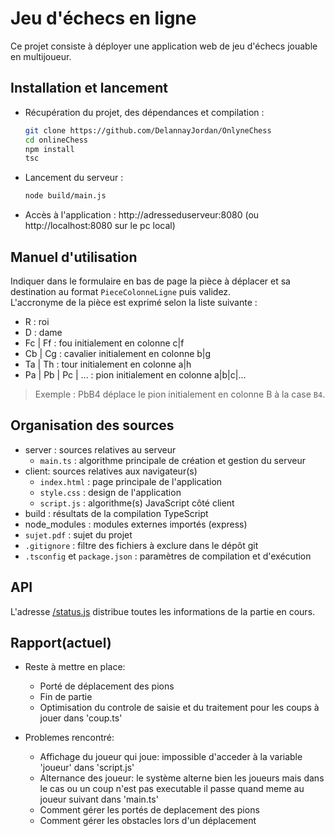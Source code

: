 # Jeu d'échecs en ligne

Ce projet consiste à déployer une application web de jeu d'échecs jouable en multijoueur.

## Installation et lancement

* Récupération du projet, des dépendances et compilation :

    ```bash
    git clone https://github.com/DelannayJordan/OnlyneChess
    cd onlineChess
    npm install
    tsc
    ```
* Lancement du serveur : 
   ```bash
   node build/main.js
   ```

* Accès à l'application : http://adresseduserveur:8080 (ou http://localhost:8080 sur le pc local)

## Manuel d'utilisation

Indiquer dans le formulaire en bas de page la pièce à déplacer et sa destination au format `PieceColonneLigne` puis validez.  
L'accronyme de la pièce est exprimé selon la liste suivante :
  * R : roi
  * D : dame
  * Fc | Ff : fou initialement en colonne c|f
  * Cb | Cg : cavalier initialement en colonne b|g
  * Ta | Th : tour initialement en colonne a|h
  * Pa | Pb | Pc | ... : pion initialement en colonne a|b|c|...

>Exemple : PbB4 déplace le pion initialement en colonne B à la case `B4`.

## Organisation des sources

* server : sources relatives au serveur
  * `main.ts` : algorithme principale de création et gestion du serveur
* client: sources relatives aux navigateur(s)
  * `index.html` : page principale de l'application
  * `style.css` : design de l'application
  * `script.js` : algorithme(s) JavaScript côté client
* build : résultats de la compilation TypeScript
* node_modules : modules externes importés (express)
* `sujet.pdf` : sujet du projet
* `.gitignore` : filtre des fichiers à exclure dans le dépôt git
* `.tsconfig` et `package.json` : paramètres de compilation et d'exécution

## API

L'adresse [/status.js](http://localhost:8080/status.js) distribue toutes les informations de la partie en cours.

## Rapport(actuel)

* Reste à mettre en place:
  * Porté de déplacement des pions
  * Fin de partie
  * Optimisation du controle de saisie et du traitement pour les coups à jouer dans 'coup.ts'

* Problemes rencontré:
  * Affichage du joueur qui joue: impossible d'acceder à la variable 'joueur' dans 'script.js'
  * Alternance des joueur: le système alterne bien les joueurs mais dans le cas ou un coup n'est pas executable il passe quand meme au joueur    suivant dans 'main.ts'
  * Comment gérer les portés de deplacement des pions
  * Comment gérer les obstacles lors d'un déplacement


